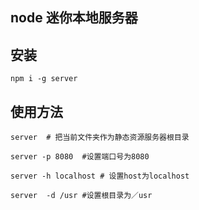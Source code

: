 
## node 迷你本地服务器

## 安装

```
npm i -g server
```

## 使用方法

```
server  # 把当前文件夹作为静态资源服务器根目录

server -p 8080  #设置端口号为8080

server -h localhost # 设置host为localhost

server  -d /usr #设置根目录为／usr
```
